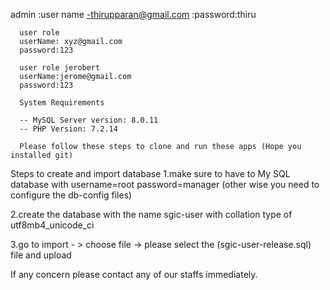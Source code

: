 admin :user name -thirupparan@gmail.com
      :password:thiru
      
      user role 
      userName: xyz@gmail.com
      password:123
      
      user role jerobert
      userName:jerome@gmail.com
      password:123
      
      System Requirements
      
      -- MySQL Server version: 8.0.11
      -- PHP Version: 7.2.14
      
      Please follow these steps to clone and run these apps (Hope you installed git)

Steps to create and import database
1.make sure to have to My SQL database with
      username=root
      password=manager
(other wise you need to configure the db-config files)

2.create the database with the name sgic-user with collation type of utf8mb4_unicode_ci	

3.go to import - > choose file -> please select the (sgic-user-release.sql) file and upload

If any concern please contact any of our staffs immediately.
